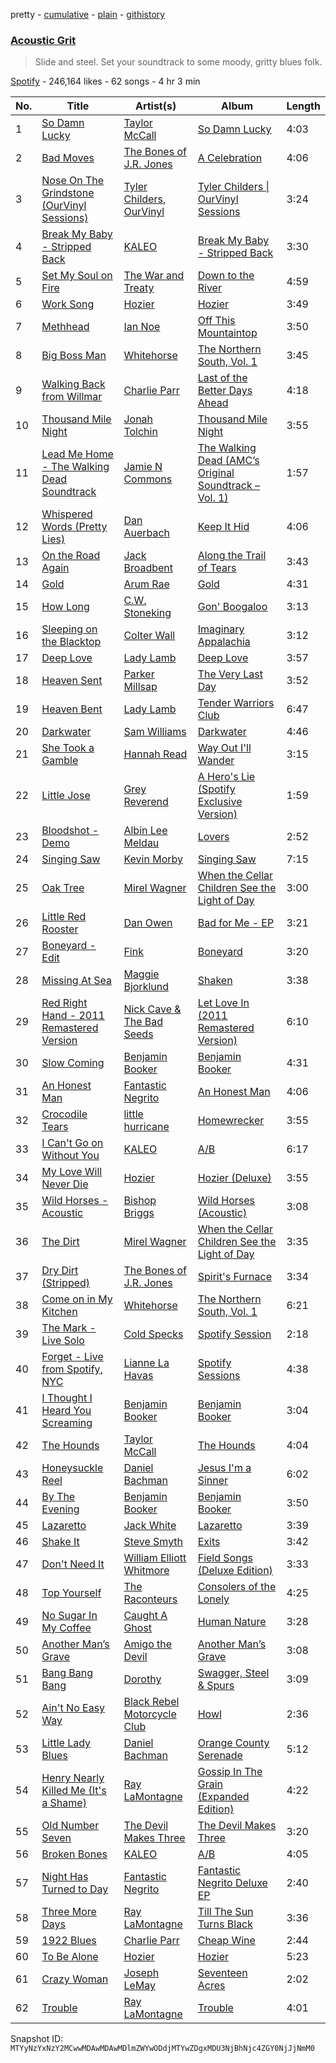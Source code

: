 pretty - [cumulative](/playlists/cumulative/37i9dQZF1DXaiAJKcabR16.md) - [plain](/playlists/plain/37i9dQZF1DXaiAJKcabR16) - [githistory](https://github.githistory.xyz/mackorone/spotify-playlist-archive/blob/main/playlists/plain/37i9dQZF1DXaiAJKcabR16)

### [Acoustic Grit](https://open.spotify.com/playlist/37i9dQZF1DXaiAJKcabR16)

> Slide and steel\. Set your soundtrack to some moody, gritty blues folk.

[Spotify](https://open.spotify.com/user/spotify) - 246,164 likes - 62 songs - 4 hr 3 min

| No. | Title | Artist(s) | Album | Length |
|---|---|---|---|---|
| 1 | [So Damn Lucky](https://open.spotify.com/track/4TYu2jojSGxALs2YNWnnwr) | [Taylor McCall](https://open.spotify.com/artist/5f1cs8LexmMYbhNEIOsDLT) | [So Damn Lucky](https://open.spotify.com/album/5qCE1zhNO3S8Vo0nPCXdhu) | 4:03 |
| 2 | [Bad Moves](https://open.spotify.com/track/5Ep66lg6KdXjX30U5SBQRQ) | [The Bones of J.R\. Jones](https://open.spotify.com/artist/7sMcWECQxLm7EoKdRlSCAn) | [A Celebration](https://open.spotify.com/album/6VH7MDCK71rSCmULCa8hS7) | 4:06 |
| 3 | [Nose On The Grindstone \(OurVinyl Sessions\)](https://open.spotify.com/track/4a2uqVlpRChHj32EjJLu7G) | [Tyler Childers](https://open.spotify.com/artist/13ZEDW6vyBF12HYcZRr4EV), [OurVinyl](https://open.spotify.com/artist/4MhBe0d439ToDXCWlT3wae) | [Tyler Childers \| OurVinyl Sessions](https://open.spotify.com/album/42nsomRaEURVkNt7IF1IFu) | 3:24 |
| 4 | [Break My Baby \- Stripped Back](https://open.spotify.com/track/136kGRT2lLY01C9i21TURw) | [KALEO](https://open.spotify.com/artist/7jdFEYD2LTYjfwxOdlVjmc) | [Break My Baby \- Stripped Back](https://open.spotify.com/album/2NI3n21RjO0N66BhNg6G5p) | 3:30 |
| 5 | [Set My Soul on Fire](https://open.spotify.com/track/5yuqWMCOtMY0IBaQCBzqT5) | [The War and Treaty](https://open.spotify.com/artist/6HhV0jtMMK5HYnYgG0xgtz) | [Down to the River](https://open.spotify.com/album/3JiILntTtRreadH6W8ftB2) | 4:59 |
| 6 | [Work Song](https://open.spotify.com/track/4Vc3bzFxXdrABa2DxgyCMT) | [Hozier](https://open.spotify.com/artist/2FXC3k01G6Gw61bmprjgqS) | [Hozier](https://open.spotify.com/album/04E0aLUdCHnhnnYrDDvcHq) | 3:49 |
| 7 | [Methhead](https://open.spotify.com/track/2mLYN7Hz2czFkZugFscrrb) | [Ian Noe](https://open.spotify.com/artist/2TEpPi5SFalflhpcQHq3lB) | [Off This Mountaintop](https://open.spotify.com/album/5ihcQ3YrAH2Ip9wHUqeQyT) | 3:50 |
| 8 | [Big Boss Man](https://open.spotify.com/track/6YZm2uEonZWcnOO2Uo2Fyb) | [Whitehorse](https://open.spotify.com/artist/3PSH5PsWfZQiD2wieKU0ss) | [The Northern South, Vol\. 1](https://open.spotify.com/album/0qvm65mwPYGTQL33VxDJ3X) | 3:45 |
| 9 | [Walking Back from Willmar](https://open.spotify.com/track/5fe7FqNTsej6UrBWOcP6FO) | [Charlie Parr](https://open.spotify.com/artist/2OOAWkt15smEKXtNNLtaNG) | [Last of the Better Days Ahead](https://open.spotify.com/album/3jxu9hO2uxFldtmzZGXYBv) | 4:18 |
| 10 | [Thousand Mile Night](https://open.spotify.com/track/4q4F2OEZJ2EQuRNBKytiDr) | [Jonah Tolchin](https://open.spotify.com/artist/66jsWaGhzSpHH1KRF34Oq3) | [Thousand Mile Night](https://open.spotify.com/album/4LkEoMZMHwVWLByjtt4wQf) | 3:55 |
| 11 | [Lead Me Home \- The Walking Dead Soundtrack](https://open.spotify.com/track/2DBFAJgsqhYk5Z1AF7tAMH) | [Jamie N Commons](https://open.spotify.com/artist/2FsZnS8gQ8jG1HGnPYNlm9) | [The Walking Dead \(AMC’s Original Soundtrack – Vol\. 1\)](https://open.spotify.com/album/6m6doB3yM5Fehx4wukSvEs) | 1:57 |
| 12 | [Whispered Words \(Pretty Lies\)](https://open.spotify.com/track/6KPaX2zvWAOXYZjvhqdQZj) | [Dan Auerbach](https://open.spotify.com/artist/6YWdHD3R863Apw1hkx3BwC) | [Keep It Hid](https://open.spotify.com/album/2KQn93GMsH7IoOvQ0Hlqzx) | 4:06 |
| 13 | [On the Road Again](https://open.spotify.com/track/1BQkVDlEOtYKOaotnJuNzz) | [Jack Broadbent](https://open.spotify.com/artist/2yk5jg6yi5fV6xmUZoBPHU) | [Along the Trail of Tears](https://open.spotify.com/album/6IcVeQFhXfXimexDoOYJoy) | 3:43 |
| 14 | [Gold](https://open.spotify.com/track/2BEqkiPEzz4tYul7V0SGxW) | [Arum Rae](https://open.spotify.com/artist/4aqcilLiGfXetHrTuC8DG9) | [Gold](https://open.spotify.com/album/3TO7DNWI1fhBnPtjw0afJ5) | 4:31 |
| 15 | [How Long](https://open.spotify.com/track/5A6t8zfY6Uj6fxOYOYppJK) | [C.W\. Stoneking](https://open.spotify.com/artist/6FfC7T2cxMj6H7Q5mmqAYe) | [Gon' Boogaloo](https://open.spotify.com/album/4a2eGDxGgeytnQC107wZv8) | 3:13 |
| 16 | [Sleeping on the Blacktop](https://open.spotify.com/track/3Ozx6IrGdoQyAworJzvBDE) | [Colter Wall](https://open.spotify.com/artist/3xYXYzm9H3RzyQgBrYwIcx) | [Imaginary Appalachia](https://open.spotify.com/album/1widYgH6RNVOxnLOiVeihU) | 3:12 |
| 17 | [Deep Love](https://open.spotify.com/track/6SKThyaFX1OQKL4CmOmvO6) | [Lady Lamb](https://open.spotify.com/artist/2wunbYU5KWrpI7RCRBkwF0) | [Deep Love](https://open.spotify.com/album/3fJb3ILnfIJlTGbavZZPPy) | 3:57 |
| 18 | [Heaven Sent](https://open.spotify.com/track/0FbKvqTBo2TsSzhT5ohFI2) | [Parker Millsap](https://open.spotify.com/artist/0MASTEXfUt3bpiyGOoEaur) | [The Very Last Day](https://open.spotify.com/album/71K6pqQC9BGomxvPDQVM3T) | 3:52 |
| 19 | [Heaven Bent](https://open.spotify.com/track/0bjTW3zBohWdYy2z1Sf5hJ) | [Lady Lamb](https://open.spotify.com/artist/2wunbYU5KWrpI7RCRBkwF0) | [Tender Warriors Club](https://open.spotify.com/album/1RLAlQJk8qjwmd32hManwM) | 6:47 |
| 20 | [Darkwater](https://open.spotify.com/track/6ym2fufsRInM3WzIdIqsOw) | [Sam Williams](https://open.spotify.com/artist/4cwkbiVtJw6GUOka2ZFZqz) | [Darkwater](https://open.spotify.com/album/5LZVAYPoQPQDMsMEMXSRmj) | 4:46 |
| 21 | [She Took a Gamble](https://open.spotify.com/track/0LzMVEtDRKTQ2WlIVUXT8s) | [Hannah Read](https://open.spotify.com/artist/3ffIal1i0EioO2cZE9oLa9) | [Way Out I'll Wander](https://open.spotify.com/album/1b6Q0enFSwYs4FiOrbgpEQ) | 3:15 |
| 22 | [Little Jose](https://open.spotify.com/track/4t8HYOqorDEhyVGHHxCmXw) | [Grey Reverend](https://open.spotify.com/artist/1EbvbxCONeiXZTVIS2Cw0e) | [A Hero's Lie \(Spotify Exclusive Version\)](https://open.spotify.com/album/1aey7yOQZ0QUM5CI3FF1dT) | 1:59 |
| 23 | [Bloodshot \- Demo](https://open.spotify.com/track/00AVBnaQz7yRv8NTpNlCVU) | [Albin Lee Meldau](https://open.spotify.com/artist/1AdKbbV5v6ifuJertEjNeK) | [Lovers](https://open.spotify.com/album/1pUKusc74fo1nc4reY2S5g) | 2:52 |
| 24 | [Singing Saw](https://open.spotify.com/track/2f2UMBkyUl8gnEdV0rju4N) | [Kevin Morby](https://open.spotify.com/artist/6fxk3UXHTFYET8qCT9WlBF) | [Singing Saw](https://open.spotify.com/album/4tpcSqb2cKUDviwpwTr8L9) | 7:15 |
| 25 | [Oak Tree](https://open.spotify.com/track/0H9gWRPB92lrwtjtQtdrwD) | [Mirel Wagner](https://open.spotify.com/artist/599W9qxs3LzkiiEmkoK6Kx) | [When the Cellar Children See the Light of Day](https://open.spotify.com/album/4RP8ZcEWH1tPoEdkaPf8KK) | 3:00 |
| 26 | [Little Red Rooster](https://open.spotify.com/track/06PsyBBc0YCQhGNlfPZ1SS) | [Dan Owen](https://open.spotify.com/artist/3wrdNgjTSLLQZ382sPyoA5) | [Bad for Me \- EP](https://open.spotify.com/album/176IZWTuFw7Ei2n3OtUl4p) | 3:21 |
| 27 | [Boneyard \- Edit](https://open.spotify.com/track/1zHHwTIloBthaYONQX2TZ0) | [Fink](https://open.spotify.com/artist/2t9yJDJIEtvPmr2iRIdqBf) | [Boneyard](https://open.spotify.com/album/6PAu4B2YSVrbCzELEhyAmU) | 3:20 |
| 28 | [Missing At Sea](https://open.spotify.com/track/0xgm9ojDGh01nTsreKg0oL) | [Maggie Bjorklund](https://open.spotify.com/artist/4uk9cWBqeiel7tO1w9MPe0) | [Shaken](https://open.spotify.com/album/4vxZh8neUimC0CcU5LtLQe) | 3:38 |
| 29 | [Red Right Hand \- 2011 Remastered Version](https://open.spotify.com/track/0qHeP8zt2WWef7EWCs1ECj) | [Nick Cave & The Bad Seeds](https://open.spotify.com/artist/4UXJsSlnKd7ltsrHebV79Q) | [Let Love In \(2011 Remastered Version\)](https://open.spotify.com/album/0Ewp4PEIzkcAyrC463a5xF) | 6:10 |
| 30 | [Slow Coming](https://open.spotify.com/track/6GFVx3gX6wY93AuWlQi2Zk) | [Benjamin Booker](https://open.spotify.com/artist/7mZgBMpvaBziYQfc9TbJH5) | [Benjamin Booker](https://open.spotify.com/album/3U5HIgBNjlWD7s83b5JVpu) | 4:31 |
| 31 | [An Honest Man](https://open.spotify.com/track/01Cr7MlISmoh8gMlZBjpko) | [Fantastic Negrito](https://open.spotify.com/artist/5QXLMdpKeByOo5ypH9gT13) | [An Honest Man](https://open.spotify.com/album/6YqoghPHyDIIgSsAp7QFdj) | 4:06 |
| 32 | [Crocodile Tears](https://open.spotify.com/track/63nVPOyNp8vZNblAozzNcP) | [little hurricane](https://open.spotify.com/artist/5VLQQzAkJrzG7QggE4DVg2) | [Homewrecker](https://open.spotify.com/album/11g4QUzXzGxh7dOPxxy4CF) | 3:55 |
| 33 | [I Can't Go on Without You](https://open.spotify.com/track/1dX6oGAG5PaexuPj29PsYd) | [KALEO](https://open.spotify.com/artist/7jdFEYD2LTYjfwxOdlVjmc) | [A/B](https://open.spotify.com/album/4he4SQup02hEIQdwhZlZlk) | 6:17 |
| 34 | [My Love Will Never Die](https://open.spotify.com/track/5XYmnUaaZ3D9Sqdt9SInEn) | [Hozier](https://open.spotify.com/artist/2FXC3k01G6Gw61bmprjgqS) | [Hozier \(Deluxe\)](https://open.spotify.com/album/7HW03Zew4rnOhy5uwskRSz) | 3:55 |
| 35 | [Wild Horses \- Acoustic](https://open.spotify.com/track/03HbxaCm8eBHLxbfdRRQ2e) | [Bishop Briggs](https://open.spotify.com/artist/0yb46jwm7gqbZXVXZQ8Z1e) | [Wild Horses \(Acoustic\)](https://open.spotify.com/album/3RL9u6GpQUCVEn2B6rz5Yo) | 3:08 |
| 36 | [The Dirt](https://open.spotify.com/track/19tDNU6hOt4wdXWgv1PUMf) | [Mirel Wagner](https://open.spotify.com/artist/599W9qxs3LzkiiEmkoK6Kx) | [When the Cellar Children See the Light of Day](https://open.spotify.com/album/4RP8ZcEWH1tPoEdkaPf8KK) | 3:35 |
| 37 | [Dry Dirt \(Stripped\)](https://open.spotify.com/track/7g4fX37Y3lziLMoxrTTGI3) | [The Bones of J.R\. Jones](https://open.spotify.com/artist/7sMcWECQxLm7EoKdRlSCAn) | [Spirit's Furnace](https://open.spotify.com/album/3cQWEV1dkuOosKa2EJNaxj) | 3:34 |
| 38 | [Come on in My Kitchen](https://open.spotify.com/track/32ZZSXkJ5cLXHIA0mEFq4h) | [Whitehorse](https://open.spotify.com/artist/3PSH5PsWfZQiD2wieKU0ss) | [The Northern South, Vol\. 1](https://open.spotify.com/album/0qvm65mwPYGTQL33VxDJ3X) | 6:21 |
| 39 | [The Mark \- Live Solo](https://open.spotify.com/track/5QJMMpa8ihBI2CFEhhmOi4) | [Cold Specks](https://open.spotify.com/artist/2DMHBCdboDAYJWzt2lDSP5) | [Spotify Session](https://open.spotify.com/album/4Vt7lG6HA70tiPDMkK6Cch) | 2:18 |
| 40 | [Forget \- Live from Spotify, NYC](https://open.spotify.com/track/1gpyfbutOl79qgVjMrZQOe) | [Lianne La Havas](https://open.spotify.com/artist/2RP4pPHTXlQpDnO9LvR7Yt) | [Spotify Sessions](https://open.spotify.com/album/6YYarhAfY1nBoYsDichIts) | 4:38 |
| 41 | [I Thought I Heard You Screaming](https://open.spotify.com/track/0ND2xJt6ZG3L1eZTS0FrsK) | [Benjamin Booker](https://open.spotify.com/artist/7mZgBMpvaBziYQfc9TbJH5) | [Benjamin Booker](https://open.spotify.com/album/3U5HIgBNjlWD7s83b5JVpu) | 3:04 |
| 42 | [The Hounds](https://open.spotify.com/track/36PkUgkmr1hVGLY5VJIXJ5) | [Taylor McCall](https://open.spotify.com/artist/5f1cs8LexmMYbhNEIOsDLT) | [The Hounds](https://open.spotify.com/album/1Uoi1Ki0DQxCTWpNuYH7FE) | 4:04 |
| 43 | [Honeysuckle Reel](https://open.spotify.com/track/6AvLsGpRX9GEej0zB7evfj) | [Daniel Bachman](https://open.spotify.com/artist/3beAmqA2s5xwxDAIFJwDG9) | [Jesus I'm a Sinner](https://open.spotify.com/album/398IZHABZSTKg102AxTtTO) | 6:02 |
| 44 | [By The Evening](https://open.spotify.com/track/0okuLdhmvvHTB2BhdSO5Mx) | [Benjamin Booker](https://open.spotify.com/artist/7mZgBMpvaBziYQfc9TbJH5) | [Benjamin Booker](https://open.spotify.com/album/3U5HIgBNjlWD7s83b5JVpu) | 3:50 |
| 45 | [Lazaretto](https://open.spotify.com/track/3T76zPJz3tWL27FrjJe2ot) | [Jack White](https://open.spotify.com/artist/4FZ3j1oH43e7cukCALsCwf) | [Lazaretto](https://open.spotify.com/album/36LXzRarDP8TU8K0REGpt6) | 3:39 |
| 46 | [Shake It](https://open.spotify.com/track/6u9jFigKKYdCLJKeAc1LOb) | [Steve Smyth](https://open.spotify.com/artist/4ejc2q1FtezVtEDOEOuyMO) | [Exits](https://open.spotify.com/album/71N8R4aZ6VDXWUP9jo8l08) | 3:42 |
| 47 | [Don't Need It](https://open.spotify.com/track/6NeQt64zijJZbNgFXwvw0I) | [William Elliott Whitmore](https://open.spotify.com/artist/55N838yCXjxLVkBkIM5pnf) | [Field Songs \(Deluxe Edition\)](https://open.spotify.com/album/0LdlWYQ0uHsrG4YjwtOcnJ) | 3:33 |
| 48 | [Top Yourself](https://open.spotify.com/track/7w85ReRElKKmLNCbPaKPGN) | [The Raconteurs](https://open.spotify.com/artist/4wo1267SJuUfHgasdlfNfc) | [Consolers of the Lonely](https://open.spotify.com/album/3yx8gEFlojRtt2WBhmxwfg) | 4:25 |
| 49 | [No Sugar In My Coffee](https://open.spotify.com/track/2sgliG5TcHwAiWQn8ecT71) | [Caught A Ghost](https://open.spotify.com/artist/2e898fil1F5umrc2LBtV93) | [Human Nature](https://open.spotify.com/album/39p98KJBGbgCvKjhU6FJ87) | 3:28 |
| 50 | [Another Manʼs Grave](https://open.spotify.com/track/0kO82Vu0CXMrkLo5p9EvyI) | [Amigo the Devil](https://open.spotify.com/artist/0AkmSuTOzM2pNCIOSP8ziv) | [Another Manʼs Grave](https://open.spotify.com/album/1ydWuirnz39uMCZYgkE18E) | 3:08 |
| 51 | [Bang Bang Bang](https://open.spotify.com/track/5JNjURdjUrcEgUPq2SjkSC) | [Dorothy](https://open.spotify.com/artist/6IOvhXyk5edbA2DVaeP9Up) | [Swagger, Steel & Spurs](https://open.spotify.com/album/01zaNaojDp8OJJ1J60gm6R) | 3:09 |
| 52 | [Ain't No Easy Way](https://open.spotify.com/track/2fUUIfU0WurkHNLoUJwGnH) | [Black Rebel Motorcycle Club](https://open.spotify.com/artist/1tpXaFf2F55E7kVJON4j4G) | [Howl](https://open.spotify.com/album/5yTFClS2dEGZD5IjM9dfrT) | 2:36 |
| 53 | [Little Lady Blues](https://open.spotify.com/track/15Zws6dwefFYdx9yiqOlo3) | [Daniel Bachman](https://open.spotify.com/artist/3beAmqA2s5xwxDAIFJwDG9) | [Orange County Serenade](https://open.spotify.com/album/5MX3706iqptzAKSur97vbT) | 5:12 |
| 54 | [Henry Nearly Killed Me \(It's a Shame\)](https://open.spotify.com/track/3WlKwc0STwk7MYHyn2FjXm) | [Ray LaMontagne](https://open.spotify.com/artist/6DoH7ywD5BcQvjloe9OcIj) | [Gossip In The Grain \(Expanded Edition\)](https://open.spotify.com/album/7iMybHeeEiPQSEI0TG3pdo) | 4:22 |
| 55 | [Old Number Seven](https://open.spotify.com/track/7FqrsV0vBwNiQNQI6jfzni) | [The Devil Makes Three](https://open.spotify.com/artist/63knPlGzLHTNDf1J78Fvte) | [The Devil Makes Three](https://open.spotify.com/album/18VR3tbMXiPOEj4rQfSp1k) | 3:20 |
| 56 | [Broken Bones](https://open.spotify.com/track/0lwUIYJfWGB8qUEAJtYfb6) | [KALEO](https://open.spotify.com/artist/7jdFEYD2LTYjfwxOdlVjmc) | [A/B](https://open.spotify.com/album/4he4SQup02hEIQdwhZlZlk) | 4:05 |
| 57 | [Night Has Turned to Day](https://open.spotify.com/track/4EtG28bl2zEehPhPsNgc8K) | [Fantastic Negrito](https://open.spotify.com/artist/5QXLMdpKeByOo5ypH9gT13) | [Fantastic Negrito Deluxe EP](https://open.spotify.com/album/0joZ3fA8e7Qj9W2PLExxwn) | 2:40 |
| 58 | [Three More Days](https://open.spotify.com/track/2pDOP7lUpO5LGUz798H0me) | [Ray LaMontagne](https://open.spotify.com/artist/6DoH7ywD5BcQvjloe9OcIj) | [Till The Sun Turns Black](https://open.spotify.com/album/6teArUjXEHY8nEbWiOf1Hq) | 3:36 |
| 59 | [1922 Blues](https://open.spotify.com/track/0F3ZS2gMHCImgws6ewz1H7) | [Charlie Parr](https://open.spotify.com/artist/2OOAWkt15smEKXtNNLtaNG) | [Cheap Wine](https://open.spotify.com/album/7u3ltEekQZKZllPqivvqK4) | 2:44 |
| 60 | [To Be Alone](https://open.spotify.com/track/32G6qOwK5SuBEA9D6pth34) | [Hozier](https://open.spotify.com/artist/2FXC3k01G6Gw61bmprjgqS) | [Hozier](https://open.spotify.com/album/04E0aLUdCHnhnnYrDDvcHq) | 5:23 |
| 61 | [Crazy Woman](https://open.spotify.com/track/5ke9Y5BL0wbGOg4pshd1B0) | [Joseph LeMay](https://open.spotify.com/artist/3BRHUE4Ml0PKrgZ5EjVtxf) | [Seventeen Acres](https://open.spotify.com/album/2gHqNCEbiiYGoE8WAEkFZf) | 2:02 |
| 62 | [Trouble](https://open.spotify.com/track/5aGkIyzLVYGuLIHkxpNAFF) | [Ray LaMontagne](https://open.spotify.com/artist/6DoH7ywD5BcQvjloe9OcIj) | [Trouble](https://open.spotify.com/album/2DQHgaOMVOs2OKLaksiMx9) | 4:01 |

Snapshot ID: `MTYyNzYxNzY2MCwwMDAwMDAwMDlmZWYwODdjMTYwZDgxMDU3NjBhNjc4ZGY0NjJjNmM0`
